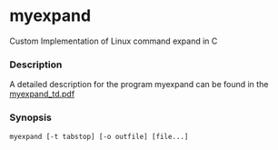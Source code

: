 # myexpand
Custom Implementation of Linux command expand in C

### Description
A detailed description for the program myexpand can be found in the [myexpand_td.pdf](myexpand_td.pdf)

### Synopsis
`myexpand [-t tabstop] [-o outfile] [file...]`
